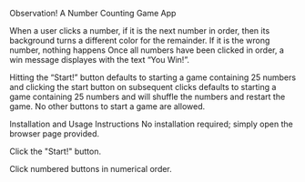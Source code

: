Observation!
A Number Counting Game App

When a user clicks a number, if it is the next number in order, then its background turns a different color for the remainder. If it is the wrong number, nothing happens
Once all numbers have been clicked in order, a win message displayes with the text “You Win!”.

Hitting the “Start!” button defaults to starting a game containing 25 numbers and clicking the start button on subsequent clicks defaults to starting a game containing 25 numbers and will shuffle the numbers and restart the game. No other buttons to start a game are allowed.


Installation and Usage Instructions
No installation required; simply open the browser page provided.

Click the "Start!" button.

Click numbered buttons in numerical order.
